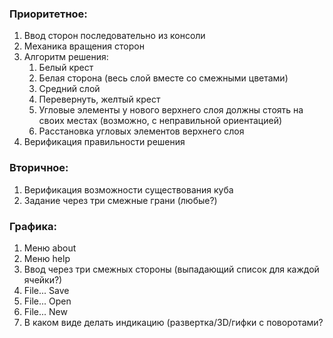 ### Приоритетное:

1. Ввод сторон последовательно из консоли
2. Механика вращения сторон
3. Алгоритм решения:
   1. Белый крест
   2. Белая сторона (весь слой вместе со смежными цветами)
   3. Средний слой
   4. Перевернуть, желтый крест
   5. Угловые элементы у нового верхнего слоя должны стоять на своих местах (возможно, с неправильной ориентацией)
   6. Расстановка угловых элементов верхнего слоя
4. Верификация правильности решения

### Вторичное:

1. Верификация возможности существования куба
2. Задание через три смежные грани (любые?)

### Графика:

1. Меню about
2. Меню help
3. Ввод через три смежных стороны (выпадающий список для каждой ячейки?)
4. File... Save
5. File... Open
6. File... New
7. В каком виде делать индикацию (развертка/3D/гифки с поворотами?
